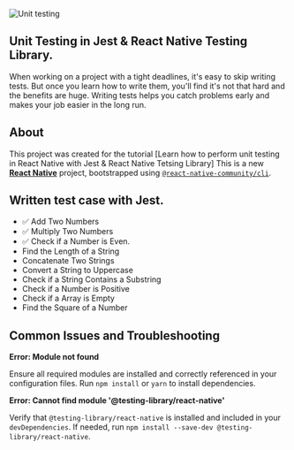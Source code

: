 ![Unit testing](https://github.com/user-attachments/assets/7286dbbc-27f6-4c6e-bdd4-78be24ce693f)

## Unit Testing in Jest & React Native Testing Library.

When working on a project with a tight deadlines, it's easy to skip writing tests. But once you learn how to write them, you'll find it's not that hard and the benefits are huge. Writing tests helps you catch problems early and makes your job easier in the long run.

## About

This project was created for the tutorial [Learn how to perform unit testing in React Native with Jest & React Native Tetsing Library]
This is a new [**React Native**](https://reactnative.dev) project, bootstrapped using [`@react-native-community/cli`](https://github.com/react-native-community/cli).

## Written test case with Jest.

- ✅ Add Two Numbers
- ✅ Multiply Two Numbers
- ✅ Check if a Number is Even.
- Find the Length of a String
- Concatenate Two Strings
- Convert a String to Uppercase
- Check if a String Contains a Substring
- Check if a Number is Positive
- Check if a Array is Empty
- Find the Square of a Number

## Common Issues and Troubleshooting

**Error: Module not found**

Ensure all required modules are installed and correctly referenced in your configuration files. Run `npm install` or `yarn` to install dependencies.

**Error: Cannot find module '@testing-library/react-native'**

Verify that `@testing-library/react-native` is installed and included in your `devDependencies`. If needed, run `npm install --save-dev @testing-library/react-native`.
